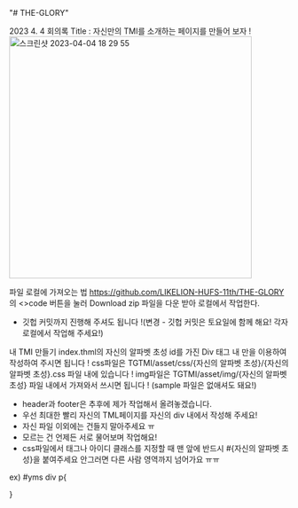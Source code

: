 "# THE-GLORY"

2023 4. 4 회의록
Title : 자신만의 TMI를 소개하는 페이지를 만들어 보자 !
<img width="437" alt="스크린샷 2023-04-04 18 29 55" src="https://user-images.githubusercontent.com/83502596/229749697-300ee35f-2aa9-42d4-9f8b-57db40b7e9b0.png">

파일 로컬에 가져오는 법
https://github.com/LIKELION-HUFS-11th/THE-GLORY 의 <>code 버튼을 눌러 Download zip 파일을 다운 받아 로컬에서 작업한다.
* 깃헙 커밋까지 진행해 주셔도 됩니다 !(변경 - 깃헙 커밋은 토요일에 함께 해요! 각자 로컬에서 작업해 주세요!)

내 TMI 만들기
index.thml의 자신의 알파벳 초성 id를 가진 Div 태그 내 만을 이용하여 작성하여 주시면 됩니다 !
css파일은 TGTMI/asset/css/{자신의 알파벳 초성}/{자신의 알파벳 초성}.css 파일 내에 있습니다 !
img파일은 TGTMI/asset/img/{자신의 알파벳 초성} 파일 내에서 가져와서 쓰시면 됩니다 ! (sample 파일은 없애셔도 돼요!)

* header과 footer은 추후에 제가 작업해서 올려놓겠습니다.
* 우선 최대한 빨리 자신의 TML페이지를 자신의 div 내에서 작성해 주세요!
* 자신 파일 이외에는 건들지 말아주세요 ㅠ
* 모르는 건 언제든 서로 물어보며 작업해요!
* css파일에서 태그나 아이디 클래스를 지정할 때 맨 앞에 반드시 #{자신의 알파벳 초성}을 붙여주세요 안그러면 다른 사람 영역까지 넘어가요 ㅠㅠ

ex) #yms div p{

}
